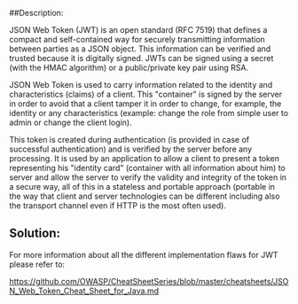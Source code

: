 ##Description:

JSON Web Token (JWT) is an open standard (RFC 7519) that defines a compact and self-contained way 
for securely transmitting information between parties as a JSON object. This information can be verified and 
trusted because it is digitally signed. JWTs can be signed using a secret (with the HMAC algorithm) or a public/private key pair using RSA.

JSON Web Token is used to carry information related to the identity and characteristics (claims) of a client. This "container" is signed by the server in order to avoid that a client tamper it in order to change, for example, the identity or any characteristics (example: change the role from simple user to admin or change the client login).

This token is created during authentication (is provided in case of successful authentication) and is verified by the server before any processing. It is used by an application to allow a client to present a token representing his "identity card" (container with all information about him) to server and allow the server to verify the validity and integrity of the token in a secure way, all of this in a stateless and portable approach (portable in the way that client and server technologies can be different including also the transport channel even if HTTP is the most often used).

## Solution:

For more information about all the different implementation flaws for JWT please refer to:

https://github.com/OWASP/CheatSheetSeries/blob/master/cheatsheets/JSON_Web_Token_Cheat_Sheet_for_Java.md
